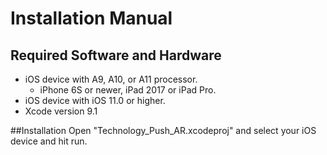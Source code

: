 # Installation Manual
## Required Software and Hardware
* iOS device with A9, A10, or A11 processor.  
  * iPhone 6S or newer, iPad 2017 or iPad Pro.
* iOS device with iOS 11.0 or higher.
* Xcode version 9.1

##Installation
Open "Technology_Push_AR.xcodeproj" and select your iOS device and hit run.
